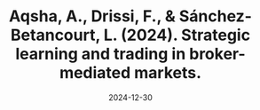 ---
title: "Aqsha, A., Drissi, F., & Sánchez-Betancourt, L. (2024). Strategic learning and trading in broker-mediated markets."
collection: workingpapers
permalink: /workingpapers/broker
excerpt: #'This paper is about the number 3. The number 4 is left for future work.'
date: 2024-12-30
venue: 'SSRN.'
paperurl: 'https://arxiv.org/abs/2412.20847'
citation: 'Aqsha, A., Drissi, F., & Sánchez-Betancourt, L. (2024). Strategic Learning and Trading in Broker-Mediated Markets. arXiv preprint arXiv:2412.20847.'
---